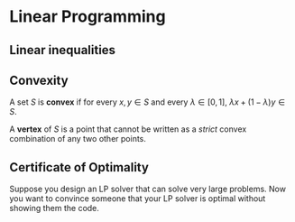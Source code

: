 # Linear Programming

## Linear inequalities

## Convexity

A set $S$ is **convex** if for every $x, y \in S$ and every $\lambda \in [0, 1]$, $\lambda x + (1 - \lambda) y \in S$.

A **vertex** of $S$ is a point that cannot be written as a *strict* convex combination of any two other points.

## Certificate of Optimality

Suppose you design an LP solver that can solve very large problems. Now you want to convince someone that your LP solver is optimal without showing them the code.